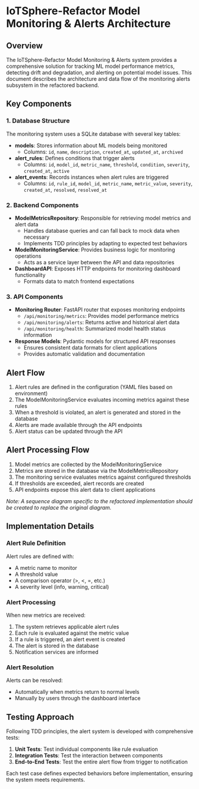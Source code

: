 # IoTSphere-Refactor Model Monitoring & Alerts Architecture

## Overview

The IoTSphere-Refactor Model Monitoring & Alerts system provides a comprehensive solution for tracking ML model performance metrics, detecting drift and degradation, and alerting on potential model issues. This document describes the architecture and data flow of the monitoring alerts subsystem in the refactored backend.

## Key Components

### 1. Database Structure

The monitoring system uses a SQLite database with several key tables:

- **models**: Stores information about ML models being monitored
  - Columns: `id`, `name`, `description`, `created_at`, `updated_at`, `archived`
- **alert_rules**: Defines conditions that trigger alerts
  - Columns: `id`, `model_id`, `metric_name`, `threshold`, `condition`, `severity`, `created_at`, `active`
- **alert_events**: Records instances when alert rules are triggered
  - Columns: `id`, `rule_id`, `model_id`, `metric_name`, `metric_value`, `severity`, `created_at`, `resolved`, `resolved_at`

### 2. Backend Components

- **ModelMetricsRepository**: Responsible for retrieving model metrics and alert data
  - Handles database queries and can fall back to mock data when necessary
  - Implements TDD principles by adapting to expected test behaviors
- **ModelMonitoringService**: Provides business logic for monitoring operations
  - Acts as a service layer between the API and data repositories
- **DashboardAPI**: Exposes HTTP endpoints for monitoring dashboard functionality
  - Formats data to match frontend expectations

### 3. API Components

- **Monitoring Router**: FastAPI router that exposes monitoring endpoints
  - `/api/monitoring/metrics`: Provides model performance metrics
  - `/api/monitoring/alerts`: Returns active and historical alert data
  - `/api/monitoring/health`: Summarized model health status information
- **Response Models**: Pydantic models for structured API responses
  - Ensures consistent data formats for client applications
  - Provides automatic validation and documentation

## Alert Flow

1. Alert rules are defined in the configuration (YAML files based on environment)
2. The ModelMonitoringService evaluates incoming metrics against these rules
3. When a threshold is violated, an alert is generated and stored in the database
4. Alerts are made available through the API endpoints
5. Alert status can be updated through the API

## Alert Processing Flow

1. Model metrics are collected by the ModelMonitoringService
2. Metrics are stored in the database via the ModelMetricsRepository
3. The monitoring service evaluates metrics against configured thresholds
4. If thresholds are exceeded, alert records are created
5. API endpoints expose this alert data to client applications

*Note: A sequence diagram specific to the refactored implementation should be created to replace the original diagram.*

## Implementation Details

### Alert Rule Definition

Alert rules are defined with:
- A metric name to monitor
- A threshold value
- A comparison operator (>, <, =, etc.)
- A severity level (info, warning, critical)

### Alert Processing

When new metrics are received:
1. The system retrieves applicable alert rules
2. Each rule is evaluated against the metric value
3. If a rule is triggered, an alert event is created
4. The alert is stored in the database
5. Notification services are informed

### Alert Resolution

Alerts can be resolved:
- Automatically when metrics return to normal levels
- Manually by users through the dashboard interface

## Testing Approach

Following TDD principles, the alert system is developed with comprehensive tests:

1. **Unit Tests**: Test individual components like rule evaluation
2. **Integration Tests**: Test the interaction between components
3. **End-to-End Tests**: Test the entire alert flow from trigger to notification

Each test case defines expected behaviors before implementation, ensuring the system meets requirements.

